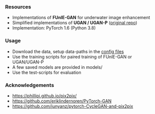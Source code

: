
### Resources
- Implementations of **FUnIE-GAN** for underwater image enhancement
- Simplified implementations of **UGAN / UGAN-P** ([original repo](https://github.com/cameronfabbri/Underwater-Color-Correction))
- Implementation: PyTorch 1.6 (Python 3.8)

### Usage
- Download the data, setup data-paths in the [config files](/PyTorch/configs/)
- Use the training scripts for paired training of FUnIE-GAN or UGAN/UGAN-P 
- A few saved models are provided in models/ *<comming soon...>*
- Use the test-scripts for evaluation *<comming soon...>* 

### Acknowledgements
- https://phillipi.github.io/pix2pix/
- https://github.com/eriklindernoren/PyTorch-GAN
- https://github.com/junyanz/pytorch-CycleGAN-and-pix2pix
